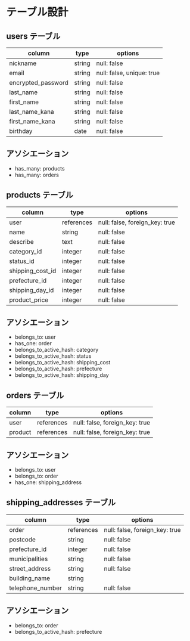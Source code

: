 # テーブル設計

## users テーブル  

| column                             | type        | options                   |  
|------------------------------------|-------------|---------------------------|  
| nickname                           | string      | null: false               |  
| email                              | string      | null: false, unique: true |  
| encrypted_password                 | string      | null: false               |   
| last_name                          | string      | null: false               |  
| first_name                         | string      | null: false               |  
| last_name_kana                     | string      | null: false               |  
| first_name_kana                    | string      | null: false               |  
| birthday                           | date        | null: false               |  

## アソシエーション
- has_many: products
- has_many: orders


## products テーブル
| column                  | type        | options                        |  
|-------------------------|-------------|--------------------------------|  
| user                    | references  | null: false, foreign_key: true |  
| name                    | string      | null: false                    |  
| describe                | text        | null: false                    |  
| category_id             | integer     | null: false                    |  
| status_id               | integer     | null: false                    |  
| shipping_cost_id        | integer     | null: false                    |  
| prefecture_id           | integer     | null: false                    |  
| shipping_day_id         | integer     | null: false                    |  
| product_price           | integer     | null: false                    |  

## アソシエーション
- belongs_to: user
- has_one: order
- belongs_to_active_hash: category
- belongs_to_active_hash: status
- belongs_to_active_hash: shipping_cost
- belongs_to_active_hash: prefecture
- belongs_to_active_hash: shipping_day


## orders テーブル
| column               | type        | options                        |  
|----------------------|-------------|--------------------------------|  
| user                 | references  | null: false, foreign_key: true |  
| product              | references  | null: false, foreign_key: true |  

## アソシエーション
- belongs_to: user
- belongs_to: order
- has_one: shipping_address


## shipping_addresses テーブル
| column                  | type        | options                        |  
|-------------------------|-------------|--------------------------------|  
| order                   | references  | null: false, foreign_key: true |  
| postcode                | string      | null: false                    |  
| prefecture_id           | integer     | null: false                    |  
| municipalities          | string      | null: false                    |  
| street_address          | string      | null: false                    |  
| building_name           | string      |                                |  
| telephone_number        | string      | null: false                    |  

## アソシエーション
- belongs_to: order
- belongs_to_active_hash: prefecture